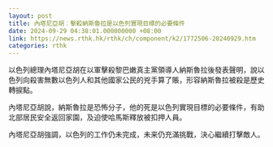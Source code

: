 ```yaml
---
layout: post
title: 內塔尼亞胡︰擊殺納斯魯拉是以色列實現目標的必要條件
date: 2024-09-29 04:38:01.000000000 +08:00
link: https://news.rthk.hk/rthk/ch/component/k2/1772506-20240929.htm
categories: rthk
---
```


以色列總理內塔尼亞胡在以軍擊殺黎巴嫩真主黨領導人納斯魯拉後發表聲明，說以色列向殺害無數以色列人和其他國家公民的兇手算了賬，形容納斯魯拉被殺是歷史轉捩點。

內塔尼亞胡說，納斯魯拉是恐怖分子，他的死是以色列實現目標的必要條件，有助北部居民安全返回家園，及迫使哈馬斯釋放被扣押人員。

內塔尼亞胡強調，以色列的工作仍未完成，未来仍充滿挑戰，決心繼續打擊敵人。
